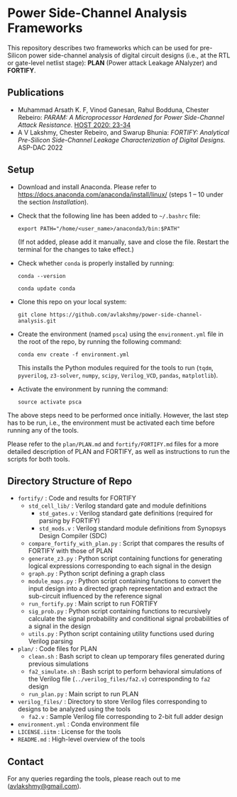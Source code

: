 
# Power Side-Channel Analysis Frameworks

This repository describes two frameworks which can be used for pre-Silicon power side-channel analysis of digital circuit designs (i.e., at the RTL or gate-level netlist stage): **PLAN** (Power attack Leakage ANalyzer) and **FORTIFY**.

## Publications

- Muhammad Arsath K. F, Vinod Ganesan, Rahul Bodduna, Chester Rebeiro:
_PARAM: A Microprocessor Hardened for Power Side-Channel Attack Resistance._ [HOST 2020: 23-34](https://doi.org/10.1109/HOST45689.2020.9300263)
- A V Lakshmy, Chester Rebeiro, and Swarup Bhunia:
_FORTIFY: Analytical Pre-Silicon Side-Channel Leakage Characterization of Digital Designs._ ASP-DAC 2022

## Setup

- Download and install Anaconda. Please refer to https://docs.anaconda.com/anaconda/install/linux/ (steps 1 – 10 under the section _Installation_).
- Check that the following line has been added to `~/.bashrc` file:

  `export PATH="/home/<user_name>/anaconda3/bin:$PATH"`

  (If not added, please add it manually, save and close the file. Restart the terminal for the changes to take effect.)
- Check whether `conda` is properly installed by running:

  `conda --version`

  `conda update conda`
- Clone this repo on your local system:

  `git clone https://github.com/avlakshmy/power-side-channel-analysis.git`

- Create the environment (named `psca`) using the `environment.yml` file in the root of the repo, by running the following command:

  `conda env create -f environment.yml`

  This installs the Python modules required for the tools to run (`tqdm`, `pyverilog`, `z3-solver`, `numpy`, `scipy`, `Verilog_VCD`, `pandas`, `matplotlib`).
- Activate the environment by running the command:

  `source activate psca`

The above steps need to be performed once initially. However, the last step has to be run, i.e., the environment must be activated each time before running any of the tools.

Please refer to the `plan/PLAN.md` and `fortify/FORTIFY.md` files for a more detailed description of PLAN and FORTIFY, as well as instructions to run the scripts for both tools.

## Directory Structure of Repo

- `fortify/` : Code and results for FORTIFY
  - `std_cell_lib/` : Verilog standard gate and module definitions
    - `std_gates.v` : Verilog standard gate definitions (required for parsing by FORTIFY)
    - `std_mods.v` : Verilog standard module definitions from Synopsys Design Compiler (SDC)
  - `compare_fortify_with_plan.py` : Script that compares the results of FORTIFY with those of PLAN
  - `generate_z3.py` : Python script containing functions for generating logical expressions corresponding to each signal in the design
  - `graph.py` : Python script defining a graph class
  - `module_maps.py` : Python script containing functions to convert the input design into a directed graph representation and extract the sub-circuit influenced by the reference signal
  - `run_fortify.py` : Main script to run FORTIFY
  - `sig_prob.py` : Python script containing functions to recursively calculate the signal probability and conditional signal probabilities of a signal in the design
  - `utils.py` : Python script containing utility functions used during Verilog parsing
- `plan/` : Code files for PLAN
  - `clean.sh` : Bash script to clean up temporary files generated during previous simulations
  - `fa2_simulate.sh` : Bash script to perform behavioral simulations of the Verilog file (`../verilog_files/fa2.v`) corresponding to `fa2` design
  - `run_plan.py` : Main script to run PLAN
- `verilog_files/` : Directory to store Verilog files corresponding to designs to be analyzed using the tools
  - `fa2.v` : Sample Verilog file corresponding to 2-bit full adder design
- `environment.yml` : Conda environment file
- `LICENSE.iitm` : License for the tools
- `README.md` : High-level overview of the tools

## Contact

For any queries regarding the tools, please reach out to me (avlakshmy@gmail.com).
